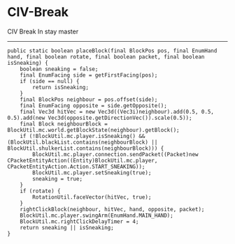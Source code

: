 # CIV-Break
CIV Break In stay master


-----------------------------------

    public static boolean placeBlock(final BlockPos pos, final EnumHand hand, final boolean rotate, final boolean packet, final boolean isSneaking) {
        boolean sneaking = false;
        final EnumFacing side = getFirstFacing(pos);
        if (side == null) {
            return isSneaking;
        }
        final BlockPos neighbour = pos.offset(side);
        final EnumFacing opposite = side.getOpposite();
        final Vec3d hitVec = new Vec3d((Vec3i)neighbour).add(0.5, 0.5, 0.5).add(new Vec3d(opposite.getDirectionVec()).scale(0.5));
        final Block neighbourBlock = BlockUtil.mc.world.getBlockState(neighbour).getBlock();
        if (!BlockUtil.mc.player.isSneaking() && (BlockUtil.blackList.contains(neighbourBlock) || BlockUtil.shulkerList.contains(neighbourBlock))) {
            BlockUtil.mc.player.connection.sendPacket((Packet)new CPacketEntityAction((Entity)BlockUtil.mc.player, CPacketEntityAction.Action.START_SNEAKING));
            BlockUtil.mc.player.setSneaking(true);
            sneaking = true;
        }
        if (rotate) {
            RotationUtil.faceVector(hitVec, true);
        }
        rightClickBlock(neighbour, hitVec, hand, opposite, packet);
        BlockUtil.mc.player.swingArm(EnumHand.MAIN_HAND);
        BlockUtil.mc.rightClickDelayTimer = 4;
        return sneaking || isSneaking;
    }
